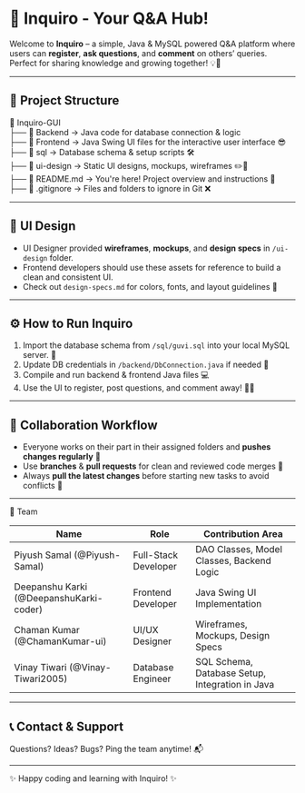 # 🚀 Inquiro - Your Q&A Hub!

Welcome to **Inquiro** – a simple, Java & MySQL powered Q&A platform where users can **register**, **ask questions**,
  and **comment** on others’ queries. Perfect for sharing knowledge and growing together! 💡🤝

---

## 📁 Project Structure

📁 Inquiro-GUI  
├── 📂 Backend         → Java code for database connection & logic  
├── 📂 Frontend        → Java Swing UI files for the interactive user interface 😎  
├── 📂 sql             → Database schema & setup scripts 🛠️  
├── 📂 ui-design       → Static UI designs, mockups, wireframes ✏️🔺  
├── 📄 README.md       → You're here! Project overview and instructions 📖  
├── 📄 .gitignore      → Files and folders to ignore in Git ❌  


---

## 🎨 UI Design

- UI Designer provided **wireframes**, **mockups**, and **design specs** in `/ui-design` folder.  
- Frontend developers should use these assets for reference to build a clean and consistent UI.  
- Check out `design-specs.md` for colors, fonts, and layout guidelines 🎯

---

## ⚙️ How to Run Inquiro

1. Import the database schema from `/sql/guvi.sql` into your local MySQL server. 🐬  
2. Update DB credentials in `/backend/DbConnection.java` if needed 🔐  
3. Compile and run backend & frontend Java files 💻  
4. Use the UI to register, post questions, and comment away! 📝💬

---

## 🤝 Collaboration Workflow

- Everyone works on their part in their assigned folders and **pushes changes regularly** 🚀  
- Use **branches** & **pull requests** for clean and reviewed code merges 🌿  
- Always **pull the latest changes** before starting new tasks to avoid conflicts 🔄  

---

👥 Team

| Name                                       | Role                  | Contribution Area                                      |
|--------------------------------------------|-----------------------|--------------------------------------------------------|
| Piyush Samal (@Piyush-Samal)               | Full-Stack Developer  | DAO Classes, Model Classes, Backend Logic              |
| Deepanshu Karki (@DeepanshuKarki-coder)    | Frontend Developer    | Java Swing UI Implementation                           |
| Chaman Kumar (@ChamanKumar-ui)             | UI/UX Designer        | Wireframes, Mockups, Design Specs                      |
| Vinay Tiwari (@Vinay-Tiwari2005)           | Database Engineer     | SQL Schema, Database Setup, Integration in Java        |

---

## 📞 Contact & Support

Questions? Ideas? Bugs? Ping the team anytime! 📬

---

✨ Happy coding and learning with Inquiro! ✨
